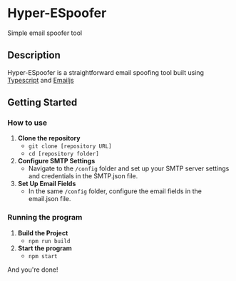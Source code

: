 # Hyper-ESpoofer

Simple email spoofer tool

## Description

Hyper-ESpoofer is a straightforward email spoofing tool built using [Typescript](https://www.typescriptlang.org/) and [Emailjs](https://www.npmjs.com/package/emailjs)
## Getting Started

### How to use

1. **Clone the repository**
    - `git clone [repository URL]`
    - `cd [repository folder]`
2. **Configure SMTP Settings**
    - Navigate to the `/config` folder and set up your SMTP server settings and credentials in the SMTP.json file.
3. **Set Up Email Fields**
    - In the same `/config` folder, configure the email fields in the email.json file.

### Running the program

1. **Build the Project**
    - `npm run build`
2. **Start the program**
    - `npm start`

And you're done!